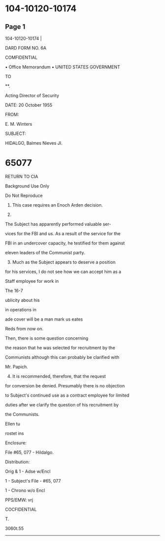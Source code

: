 # 104-10120-10174

## Page 1

104-10120-10174 |

DARD FORM NO. 6A

COMFIDENTIAL

• Office Memorandum • UNITED STATES GOVERNMENT

TO

**.

Acting Director of Security

DATE: 20 October 1955

FROM:

E. M. Winters

SUBJECT:

HIDALGO, Balmes Nieves JI.

# 65077

RETURN TO CIA

Background Use Only

Do Not Reproduce

1. This case requires an Enoch Arden decision.

2.

The Subject has apparently performed valuable ser-

vices for the FBI and us. As a result of the service for the

FBI in an undercover capacity, he testified for them against

eleven leaders of the Communist party.

3. Much as the Subject appears to deserve a position

for his services, I do not see how we can accept him as a

Staff employee for work in

The 16-7

ublicity about his

in operations in

ade cover will be a man mark us eates

Reds from now on.

Then, there is some question concerning

the reason that he was selected for recruitment by the

Communists although this can probably be clarified with

Mr. Papich.

4. It is recommended, therefore, that the request

for conversion be denied. Presumably there is no objection

to Subject's continued use as a contract employee for limited

duties after we clarify the question of his recruitment by

the Communists.

Ellen tu

rostet ins

Enclosure:

File #65, 077 - Hildalgo.

Distribution:

Orig & 1 - Adse w/Encl

1 - Subject's File - #65, 077

1 - Chrono w/o Encl

PPS/EMW: vrj

COCFIDENTIAL

T.

3060t.55

---

